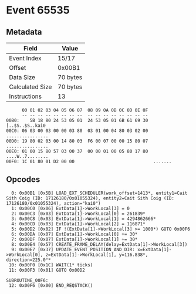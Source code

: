 # Event 65535

## Metadata

| Field           | Value    |
|-----------------|----------|
| Event Index     | 15/17    |
| Offset          | 0x00B1   |
| Data Size       | 70 bytes |
| Calculated Size | 70 bytes |
| Instructions    | 13       |

```
      00 01 02 03 04 05 06 07  08 09 0A 0B 0C 0D 0E 0F
      -- -- -- -- -- -- -- --  -- -- -- -- -- -- -- --
00B0:    5B 18 80 24 53 05 01  24 53 05 01 6B 61 69 30   [..$S..$S..kai0
00C0: 06 03 00 03 00 00 03 80  03 01 00 04 80 03 02 00  ................
00D0: 19 80 02 03 00 14 80 03  F6 00 07 00 00 15 80 07  ................
00E0: 01 00 15 80 57 03 00 37  00 00 01 00 05 80 17 80  ....W..7........
00F0: 1C 01 80 01 D2 00 00                              .......         
```

## Opcodes

```
  0: 0x00B1 [0x5B] LOAD_EXT_SCHEDULER(work_offset=1413*, entity1=Cait Sith Coig (ID: 17126180/0x01055324), entity2=Cait Sith Coig (ID: 17126180/0x01055324), action="kai0")
  1: 0x00C0 [0x06] ExtData[1]->WorkLocal[3] = 0
  2: 0x00C3 [0x03] ExtData[1]->WorkLocal[0] = 261839*
  3: 0x00C8 [0x03] ExtData[1]->WorkLocal[1] = 4294862666*
  4: 0x00CD [0x03] ExtData[1]->WorkLocal[2] = 116871*
  5: 0x00D2 [0x02] IF !(ExtData[1]->WorkLocal[3] >= 1000*) GOTO 0x00F6
  6: 0x00DA [0x07] ExtData[1]->WorkLocal[0] += 30*
  7: 0x00DF [0x07] ExtData[1]->WorkLocal[1] += 30*
  8: 0x00E4 [0x57] CREATE_FRAME_DELAY(delay=ExtData[1]->WorkLocal[3])
  9: 0x00E7 [0x37] UPDATE_EVENT_POSITION_AND_DIR: x=ExtData[1]->WorkLocal[0], z=ExtData[1]->WorkLocal[1], y=116.838*, direction=225.0°*
 10: 0x00F0 [0x1C] WAIT(1* ticks)
 11: 0x00F3 [0x01] GOTO 0x00D2

SUBROUTINE_00F6:
 12: 0x00F6 [0x00] END_REQSTACK()
```
